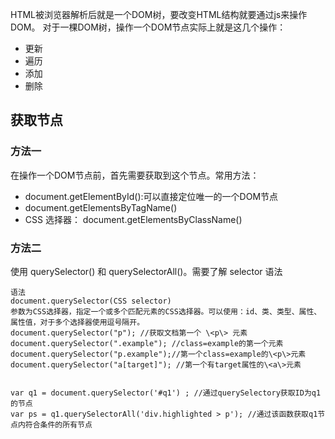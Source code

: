 HTML被浏览器解析后就是一个DOM树，要改变HTML结构就要通过js来操作DOM。
对于一棵DOM树，操作一个DOM节点实际上就是这几个操作：
- 更新
- 遍历
- 添加
- 删除

## 获取节点
### 方法一
在操作一个DOM节点前，首先需要获取到这个节点。常用方法：
- document.getElementById():可以直接定位唯一的一个DOM节点
- document.getElementsByTagName()
- CSS 选择器：  document.getElementsByClassName()
### 方法二
使用 querySelector() 和 querySelectorAll()。需要了解 selector 语法

```
语法
document.querySelector(CSS selector)
参数为CSS选择器，指定一个或多个匹配元素的CSS选择器。可以使用：id、类、类型、属性、属性值，对于多个选择器使用逗号隔开。
document.querySelector("p"); //获取文档第一个 \<p\> 元素
document.querySelector(".example"); //class=example的第一个元素
document.querySelector("p.example");//第一个class=example的\<p\>元素
document.querySelector("a[target]"); //第一个有target属性的\<a\>元素


var q1 = document.querySelector('#q1') ; //通过querySelectory获取ID为q1的节点
var ps = q1.querySelectorAll('div.highlighted > p'); //通过该函数获取q1节点内符合条件的所有节点
```